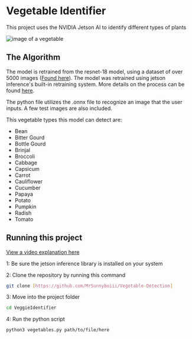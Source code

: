 # Vegetable Identifier

This project uses the NVIDIA Jetson AI to identify different types of plants

![image of a vegetable](https://github.com/user-attachments/assets/dc1b424a-83c1-4051-aaef-f463614df979)

## The Algorithm

The model is retrained from the resnet-18 model, using a dataset of over 5000 images ([Found here]([https://www.kaggle.com/datasets/misrakahmed/vegetable-image-dataset])). The model was retrained using jetson inference's built-in retraining system. More details on the process can be found [here](https://github.com/dusty-nv/jetson-inference/blob/master/docs/pytorch-cat-dog.md).

The python file utilizes the .onnx file to recognize an image that the user inputs. A few test images are also included.

This vegetable types this model can detect are:
* Bean
* Bitter Gourd
* Bottle Gourd
* Brinjal
* Broccoli
* Cabbage
* Capsicum
* Carrot
* Cauliflower
* Cucumber
* Papaya
* Potato
* Pumpkin
* Radish
* Tomato

## Running this project

[View a video explanation here]()

1: Be sure the jetson inference library is installed on your system

2: Clone the repository by running this command
```sh
git clone [https://github.com/MrSunnyboiii/Vegetable-Detection]
```

3: Move into the project folder
```sh
cd VeggieIdentifier
```

4: Run the python script
```sh
python3 vegetables.py path/to/file/here
```
